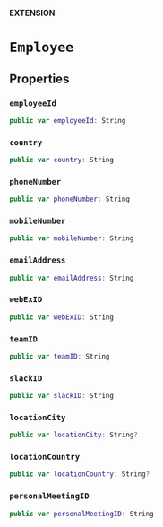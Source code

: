 **EXTENSION**

# `Employee`

## Properties
### `employeeId`

```swift
public var employeeId: String
```

### `country`

```swift
public var country: String
```

### `phoneNumber`

```swift
public var phoneNumber: String
```

### `mobileNumber`

```swift
public var mobileNumber: String
```

### `emailAddress`

```swift
public var emailAddress: String
```

### `webExID`

```swift
public var webExID: String
```

### `teamID`

```swift
public var teamID: String
```

### `slackID`

```swift
public var slackID: String
```

### `locationCity`

```swift
public var locationCity: String?
```

### `locationCountry`

```swift
public var locationCountry: String?
```

### `personalMeetingID`

```swift
public var personalMeetingID: String
```
